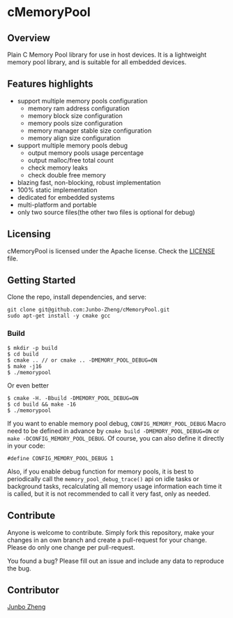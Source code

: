 # cMemoryPool

## Overview
Plain C Memory Pool library for use in host devices. It is a lightweight memory pool library, and is suitable for all embedded devices.

## Features highlights
- support multiple memory pools configuration
  - memory ram address configuration
  - memory block size configuration
  - memory pools size configuration
  - memory manager stable size configuration
  - memory align size configuration
- support multiple memory pools debug
  - output memory pools usage percentage
  - output malloc/free total count
  - check memory leaks
  - check double free memory
- blazing fast, non-blocking, robust implementation
- 100% static implementation
- dedicated for embedded systems
- multi-platform and portable
- only two source files(the other two files is optional for debug)

## Licensing
cMemoryPool is licensed under the Apache license. Check the [LICENSE](./LICENSE) file.

## Getting Started
Clone the repo, install dependencies, and serve:
```
git clone git@github.com:Junbo-Zheng/cMemoryPool.git
sudo apt-get install -y cmake gcc
```
### Build
```
$ mkdir -p build
$ cd build
$ cmake .. // or cmake .. -DMEMORY_POOL_DEBUG=ON
$ make -j16
$ ./memorypool
```
Or even better
```
$ cmake -H. -Bbuild -DMEMORY_POOL_DEBUG=ON
$ cd build && make -16
$ ./memorypool
```

If you want to enable memory pool debug, `CONFIG_MEMORY_POOL_DEBUG` Macro need to be defined in advance by `cmake build -DMEMORY_POOL_DEBUG=ON` or `make -DCONFIG_MEMORY_POOL_DEBUG`. Of course, you can also define it directly in your code:
```
#define CONFIG_MEMORY_POOL_DEBUG 1
```

Also, if you enable debug function for memory pools, it is best to periodically call the `memory_pool_debug_trace()` api on idle tasks or background tasks, recalculating all memory usage information each time it is called, but it is not recommended to call it very fast, only as needed.

## Contribute
Anyone is welcome to contribute. Simply fork this repository, make your changes in an own branch and create a pull-request for your change. Please do only one change per pull-request.

You found a bug? Please fill out an issue and include any data to reproduce the bug.

## Contributor
[Junbo Zheng](https://github.com/Junbo-Zheng)
